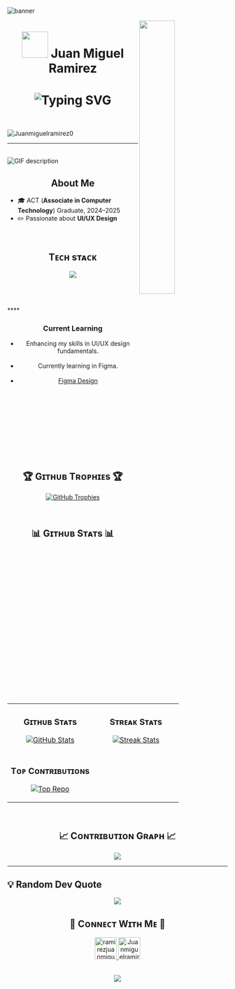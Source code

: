 <!--Banner-->
  ![banner](https://github.com/user-attachments/assets/8fc74024-373e-4b52-ac6b-dc6725a9c6c8)<!-- Banner -->

<!--Night Owl image-->
<div>
  <img align="right" width="40%" src="https://owlbertsio-resized.s3.amazonaws.com/Popper.psd.full.png">
</div>

<!--Header Name-->

<h1 align="center">
  <img src="https://emojis.slackmojis.com/emojis/images/1531849430/4246/blob-sunglasses.gif?1531849430" width="60"/>  
  Juan Miguel Ramirez
</h1>



<h1 align="center">
  <img src="https://readme-typing-svg.herokuapp.com?font=Fira+Code&size=28&pause=1000&color=00F7FF&center=true&vCenter=true&width=435&lines=Hey!+I'm+Juan+Miguel;+Aspiring+UI/UX+Designer" alt="Typing SVG" />
</h1>

<br /> 

<!--Start Intro-->               
<p align="left>> I am a UI/UX Designer passionate about creating clean and user-friendly interfaces. Currently exploring design principles and building projects using Figma.

 </p>

<!--Profile Count Badge-->
<p align="center">
  <img src="https://komarev.com/ghpvc/?username=Juanmiguelramirez0&label=Profile%20views&color=770677&style=for-the-badge&logo=star" alt="Juanmiguelramirez0" style="padding-right:20px;" />
</p>

<!--End Intro-->
---
<br />
<!--Languages and Tools Section-->       
<picture>
  <source media="(prefers-color-scheme: dark)" srcset="./Skills_Animation_Dark.gif">
  <source media="(prefers-color-scheme: light)" srcset="./Skills_Animation_White.gif">
  <img align="left" alt="GIF description" src="./Skills_Animation_White.gif">
</picture>
<br />

## <h2 align="center">About Me</h2> 
- 🎓 ACT (**Associate in Computer Technology**) Graduate, 2024–2025  
- ✏️ Passionate about **UI/UX Design**
  <br/>
<br/>

<h2 align="center">Tᴇᴄʜ sᴛᴀᴄᴋ</h2> 
<p align="center">
  <img src="https://skillicons.dev/icons?i=figma,php,laravel,css" />
</p>

<br>
<br>
<br>
****<h3 align="center">Current Learning</h3>
<ul align="center">

  <li>Enhancing my skills in UI/UX design fundamentals.</li>
  <br/>
  <li> Currently learning in Figma.</li>
<br/>
 <li>
  <a href="https://www.figma.com/design/4osBSxiM46D43aj3JJ3Hxh/Untitled?node-id=0-1&t=7P9OyvUr1FvUGqei-1">
    Figma Design
  </a>
</li>

</ul>

<br />
<br />
<br />
<br />
<br />
<br />
<br />
<br />
<br />


<!--Trophies Section-->   
<h2 align="center">🏆 Gɪᴛʜᴜʙ Tʀᴏᴘʜɪᴇs 🏆</h2>
<p align="center">
  <a href="https://github.com/Juanmiguelramirez0">
    <picture>
      <source media="(prefers-color-scheme: dark)" srcset="https://github-profile-trophy.vercel.app/?username=Juanmiguelramirez0&no-bg=true&row=2&column=6&margin-w=20&margin-h=20&theme=monokai">
      <source media="(prefers-color-scheme: light)" srcset="https://github-profile-trophy.vercel.app/?username=Juanmiguelramirez0&no-bg=true&row=2&column=6&margin-w=20&margin-h=20">
      <img alt="GitHub Trophies" src="https://github-profile-trophy.vercel.app/?username=Juanmiguelramirez0&no-bg=true&no-frame=true&row=2&column=6&margin-w=20&margin-h=20">
    </picture>
  </a>
</p>

  </a>
</p>
<br />

<!--Github stats Table--> 
<h2 align="center">📊 Gɪᴛʜᴜʙ Sᴛᴀᴛs 📊</h2>

<table width="100%">
  <tr>
    <td width="50%">
      <h3 align="center"><strong>Gɪᴛʜᴜʙ Sᴛᴀᴛs</strong></h3>
      <p align="center">
        <a href="https://github.com/Juanmiguelramirez0">
          <img align="center" src="https://github-readme-stats.vercel.app/api?username=Juanmiguelramirez0&count_private=true&show_icons=true&theme=nightowl&bg_color=0,000000,441350&title_color=c56a90&text_color=ffffff&rank_icon=github&hide=prs,issues,contribs&show=reviews,prs_merged,prs_merged_percentage" alt="GitHub Stats" />
        </a>
      </p>
    </td>
    <td width="50%">
      <h3 align="center"><strong>Sᴛʀᴇᴀᴋ Sᴛᴀᴛs</strong></h3>
      <p align="center">
        <a href="https://github.com/Juanmiguelramirez0">
          <img align="center" src="https://streak-stats.demolab.com?user=Juanmiguelramirez0&theme=nightowl&background=0,000000,441350&fire=ffeb95&ring=ffeb95&sideNums=ffffff&sideLabels=ffffff&dates=c56a90&currStreakNum=ffffff" alt="Streak Stats" />
        </a>
      </p>
    </td>
  </tr>
  <tr>
    <td width="50%">
      <h3 align="center"><strong>Tᴏᴘ Cᴏɴᴛʀɪʙᴜᴛɪᴏɴs</strong></h3>
      <p align="center">
        <a href="https://github.com/Juanmiguelramirez0">
          <img align="center" src="https://github-contributor-stats.vercel.app/api?username=Juanmiguelramirez0&limit=2&theme=nightowl&show_owner=true&combine_all_yearly_contributions=false&bg_color=0,000000,441350&title_color=c56a90&text_color=ffffff" alt="Top Repo" />
        </a>
      </p>
    </td>
  </tr>
</table>
<br />

<!--Contribution Graph-->
<h2 align="center">📈 Cᴏɴᴛʀɪʙᴜᴛɪᴏɴ Gʀᴀᴘʜ 📈</h2>
<div align="center">
    <img src="https://github-readme-activity-graph.vercel.app/graph?username=Juanmiguelramirez0&bg_color=220a28&&color=ffffff&line=c56a90&point=ffeb95&area=false&hide_border=false" border-radius="15">
</div>

---

## 💡 Random Dev Quote  
<p align="center">
  <img src="https://quotes-github-readme.vercel.app/api?type=horizontal&theme=radical&quote=I%20wish%20we%20were%20code%20—%20so%20even%20if%20we%20break,%20we%20could%20run%20again." />
</p>



<!--Contact Section--> 

<h2 align="center">🤝 Cᴏɴɴᴇᴄᴛ Wɪᴛʜ Mᴇ 🤝 </h2>
<div align="center">
  
<a href="mailto:ramirezjuanmiguel032@gmail.com" target="_blank">
<img src="./gmail.png" width=50 height=50 alt="ramirezjuanmiguel032@gmail.com" style="margin-bottom: 5px;" />
</a>

<a href="https://www.githubcom/Juanmiguelramirez0" target="_blank">
<img src="./github.png" width=50 height=50 alt="Juanmiguelramirez0" style="margin-bottom: 5px;" />
</a>

</div>
<br/>



<!--Footer--> 
<p align="center">
  <img src="https://capsule-render.vercel.app/api?type=waving&color=gradient&height=65&section=footer"/>
</p>


